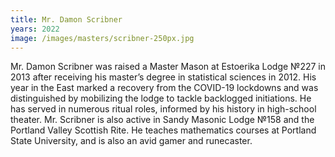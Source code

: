 ```yaml
---
title: Mr. Damon Scribner
years: 2022
image: /images/masters/scribner-250px.jpg
---
```


Mr. Damon Scribner was raised a Master Mason at Estoerika Lodge №227 in 2013 after receiving his master’s degree in statistical sciences in 2012.  His year in the East marked a recovery from the COVID-19 lockdowns and was distinguished by mobilizing the lodge to tackle backlogged initiations. He has served in numerous ritual roles, informed by his history in high-school theater.  Mr. Scribner is also active in Sandy Masonic Lodge №158 and the Portland Valley Scottish Rite. He teaches mathematics courses at Portland State University, and is also an avid gamer and runecaster.
